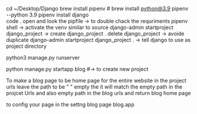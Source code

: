 cd ~/Desktop/Django
brew install pipenv # brew install python@3.9
pipenv --python 3.9
pipenv install django  
code . 
open and look the pipfile -> to double chack the requriments 
pipenv shell  -> activate the venv similar to source 
django-admin startproject django_project -> create django_project .
delete django_project -> avoide duplicate 
django-admin startproject django_project  . -> tell django to use as project directory

python3 manage.py runserver

python manage.py startapp blog #-> to create new project 

To make a blog page to be home page for the entire website 
in the project urls leave the path to be " " empty the it will match the empty path 
in the projcet Urls and also empty path in the blog urls and return blog home page 

to config your page in the settng blog page blog.app